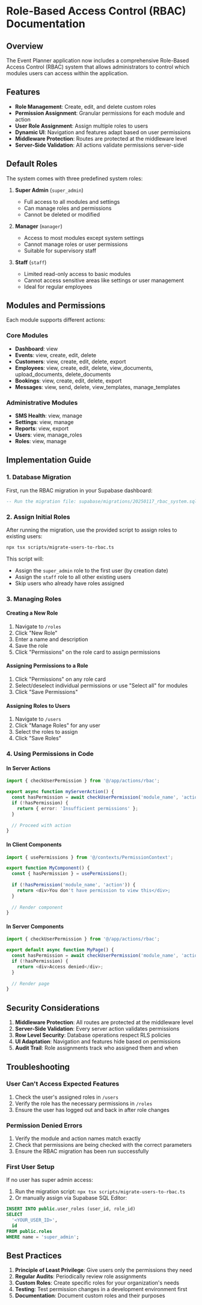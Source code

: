# Role-Based Access Control (RBAC) Documentation

## Overview

The Event Planner application now includes a comprehensive Role-Based Access Control (RBAC) system that allows administrators to control which modules users can access within the application.

## Features

- **Role Management**: Create, edit, and delete custom roles
- **Permission Assignment**: Granular permissions for each module and action
- **User Role Assignment**: Assign multiple roles to users
- **Dynamic UI**: Navigation and features adapt based on user permissions
- **Middleware Protection**: Routes are protected at the middleware level
- **Server-Side Validation**: All actions validate permissions server-side

## Default Roles

The system comes with three predefined system roles:

1. **Super Admin** (`super_admin`)
   - Full access to all modules and settings
   - Can manage roles and permissions
   - Cannot be deleted or modified

2. **Manager** (`manager`)
   - Access to most modules except system settings
   - Cannot manage roles or user permissions
   - Suitable for supervisory staff

3. **Staff** (`staff`)
   - Limited read-only access to basic modules
   - Cannot access sensitive areas like settings or user management
   - Ideal for regular employees

## Modules and Permissions

Each module supports different actions:

### Core Modules
- **Dashboard**: view
- **Events**: view, create, edit, delete
- **Customers**: view, create, edit, delete, export
- **Employees**: view, create, edit, delete, view_documents, upload_documents, delete_documents
- **Bookings**: view, create, edit, delete, export
- **Messages**: view, send, delete, view_templates, manage_templates

### Administrative Modules
- **SMS Health**: view, manage
- **Settings**: view, manage
- **Reports**: view, export
- **Users**: view, manage_roles
- **Roles**: view, manage

## Implementation Guide

### 1. Database Migration

First, run the RBAC migration in your Supabase dashboard:

```sql
-- Run the migration file: supabase/migrations/20250117_rbac_system.sql
```

### 2. Assign Initial Roles

After running the migration, use the provided script to assign roles to existing users:

```bash
npx tsx scripts/migrate-users-to-rbac.ts
```

This script will:
- Assign the `super_admin` role to the first user (by creation date)
- Assign the `staff` role to all other existing users
- Skip users who already have roles assigned

### 3. Managing Roles

#### Creating a New Role
1. Navigate to `/roles`
2. Click "New Role"
3. Enter a name and description
4. Save the role
5. Click "Permissions" on the role card to assign permissions

#### Assigning Permissions to a Role
1. Click "Permissions" on any role card
2. Select/deselect individual permissions or use "Select all" for modules
3. Click "Save Permissions"

#### Assigning Roles to Users
1. Navigate to `/users`
2. Click "Manage Roles" for any user
3. Select the roles to assign
4. Click "Save Roles"

### 4. Using Permissions in Code

#### In Server Actions
```typescript
import { checkUserPermission } from '@/app/actions/rbac';

export async function myServerAction() {
  const hasPermission = await checkUserPermission('module_name', 'action');
  if (!hasPermission) {
    return { error: 'Insufficient permissions' };
  }
  
  // Proceed with action
}
```

#### In Client Components
```typescript
import { usePermissions } from '@/contexts/PermissionContext';

export function MyComponent() {
  const { hasPermission } = usePermissions();
  
  if (!hasPermission('module_name', 'action')) {
    return <div>You don't have permission to view this</div>;
  }
  
  // Render component
}
```

#### In Server Components
```typescript
import { checkUserPermission } from '@/app/actions/rbac';

export default async function MyPage() {
  const hasPermission = await checkUserPermission('module_name', 'action');
  if (!hasPermission) {
    return <div>Access denied</div>;
  }
  
  // Render page
}
```

## Security Considerations

1. **Middleware Protection**: All routes are protected at the middleware level
2. **Server-Side Validation**: Every server action validates permissions
3. **Row Level Security**: Database operations respect RLS policies
4. **UI Adaptation**: Navigation and features hide based on permissions
5. **Audit Trail**: Role assignments track who assigned them and when

## Troubleshooting

### User Can't Access Expected Features
1. Check the user's assigned roles in `/users`
2. Verify the role has the necessary permissions in `/roles`
3. Ensure the user has logged out and back in after role changes

### Permission Denied Errors
1. Verify the module and action names match exactly
2. Check that permissions are being checked with the correct parameters
3. Ensure the RBAC migration has been run successfully

### First User Setup
If no user has super admin access:
1. Run the migration script: `npx tsx scripts/migrate-users-to-rbac.ts`
2. Or manually assign via Supabase SQL Editor:
```sql
INSERT INTO public.user_roles (user_id, role_id)
SELECT 
  '<YOUR_USER_ID>',
  id
FROM public.roles
WHERE name = 'super_admin';
```

## Best Practices

1. **Principle of Least Privilege**: Give users only the permissions they need
2. **Regular Audits**: Periodically review role assignments
3. **Custom Roles**: Create specific roles for your organization's needs
4. **Testing**: Test permission changes in a development environment first
5. **Documentation**: Document custom roles and their purposes